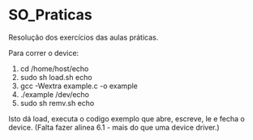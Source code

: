 # SO_Praticas

Resolução dos exercícios das aulas práticas.

Para correr o device:

1. cd /home/host/echo
2. sudo sh load.sh echo
3. gcc -Wextra example.c -o example
4. ./example /dev/echo
5. sudo sh remv.sh echo

Isto dá load, executa o codigo exemplo que abre, escreve, le e fecha o device.
(Falta fazer alinea 6.1 - mais do que uma device driver.)
